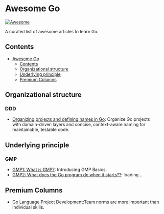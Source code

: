 # Awesome Go

[![Awesome](https://cdn.rawgit.com/sindresorhus/awesome/d7305f38d29fed78fa85652e3a63e154dd8e8829/media/badge.svg)](https://github.com/sindresorhus/awesome)

A curated list of awesome articles to learn Go.

## Contents

- [Awesome Go](#awesome-go)
  - [Contents](#contents)
  - [Organizational structure](#Organizational-structure)
  - [Underlying principle](#Underlying-principle)
  - [Premium Columns](#Premium-Columns)

## Organizational structure

### DDD
- [Organizing projects and defining names in Go](https://medium.com/inside-picpay/organizing-projects-and-defining-names-in-go-7f0eab45375d): Organize Go projects with domain-driven layers and concise, context-aware naming for maintainable, testable code.


## Underlying principle

### GMP
- [GMP1: What is GMP?](https://juejin.cn/post/7324931501926875170): Introducing GMP Basics.
- [GMP2: What does the Go program do when it starts??](https://juejin.cn/post/7327138554756857908): loading...


## Premium Columns
- [Go Language Project Development](https://learn.lianglianglee.com/%E4%B8%93%E6%A0%8F/Go%20%E8%AF%AD%E8%A8%80%E9%A1%B9%E7%9B%AE%E5%BC%80%E5%8F%91%E5%AE%9E%E6%88%98):Team norms are more important than individual skills.
